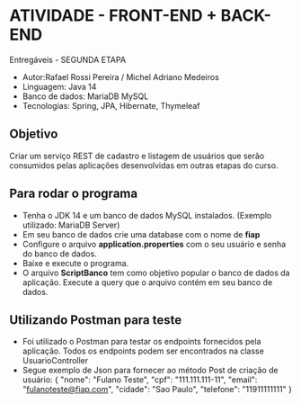 # ATIVIDADE - FRONT-END + BACK-END
Entregáveis - SEGUNDA ETAPA

- Autor:Rafael Rossi Pereira / Michel Adriano Medeiros
- Linguagem: Java 14
- Banco de dados: MariaDB MySQL
- Tecnologias: Spring, JPA, Hibernate, Thymeleaf

## Objetivo
Criar um serviço REST de cadastro e listagem de usuários que serão consumidos pelas aplicações desenvolvidas em outras etapas do curso.


## Para rodar o programa
- Tenha o JDK 14 e um banco de dados MySQL instalados. (Exemplo utilizado: MariaDB Server)
- Em seu banco de dados crie uma database com o nome de **fiap**
- Configure o arquivo **application.properties** com o seu usuário e senha do banco de dados.
- Baixe e execute o programa.
- O arquivo **ScriptBanco** tem como objetivo popular o banco de dados da aplicação. Execute a query que o arquivo contém em seu banco de dados.


## Utilizando Postman para teste
- Foi utilizado o Postman para testar os endpoints fornecidos pela aplicação. Todos os endpoints podem ser encontrados na classe UsuarioController
- Segue exemplo de Json para fornecer ao método Post de criação de usuário:
  {
  "nome": "Fulano Teste",
  "cpf": "111.111.111-11",
  "email": "fulanoteste@fiap.com",
  "cidade": "Sao Paulo",
  "telefone": "11911111111"
  }